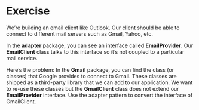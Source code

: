 # Exercise

We’re building an email client like Outlook. Our client should be able to connect to different mail servers such as Gmail, Yahoo, etc.

In the **adapter** package, you can see an interface called **EmailProvider**. Our **EmailClient** class talks to this interface so it’s not coupled to a particular mail service.

Here’s the problem: In the **Gmail** package, you can find the class (or classes) that Google provides to connect to Gmail. These classes are shipped as a third-party library that we can add to our application. We want to re-use these classes but the **GmailClient** class does not extend our **EmailProvider** interface. Use the adapter pattern to convert the interface of GmailClient.